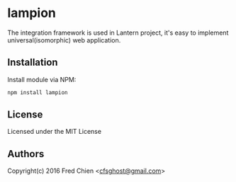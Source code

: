 # lampion

The integration framework is used in Lantern project, it's easy to implement universal(isomorphic) web application.

Installation
-

Install module via NPM:
```bash
npm install lampion
```

License
-
Licensed under the MIT License

Authors
-
Copyright(c) 2016 Fred Chien <<cfsghost@gmail.com>>
